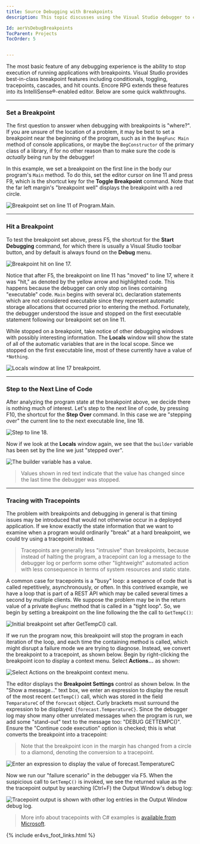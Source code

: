 ```yaml
---
title: Source Debugging with Breakpoints
description: This topic discusses using the Visual Studio debugger to create breakpoints and tracepoints, and commands to step through code in the Encore editor.

Id: aerVsDebugBreakpoints
TocParent: Projects
TocOrder: 5


---
```


The most basic feature of any debugging experience is the ability to stop execution of running applications with breakpoints.  Visual Studio provides best-in-class breakpoint features including conditionals, toggling, tracepoints, cascades, and hit counts. Encore RPG extends these features into its IntelliSense®-enabled editor.  Below are some quick walkthroughs.

---
### Set a Breakpoint

The first question to answer when debugging with breakpoints is "where?".  If you are unsure of the location of a problem, it may be best to set a breakpoint near the beginning of the program, such as in the `BegFunc Main` method of console applications, or maybe the `BegConstructor` of the primary class of a library, if for no other reason than to make sure the code is *actually* being run by the debugger!

In this example, we set a breakpoint on the first line in the body our program's `Main` method. To do this, set the editor cursor on line 11 and press F9, which is the shortcut key for the **Toggle Breakpoint** command.  Note that the far left margin's "breakpoint well" displays the breakpoint with a red circle.

![Breakpoint set on line 11 of `Program.Main`.](images/BreakpointMain.png)

---
### Hit a Breakpoint

To test the breakpoint set above, press F5, the shortcut for the **Start Debugging** command, for which there is usually a Visual Studio toolbar button, and by default is always found on the **Debug** menu.

![Breakpoint hit on line 17.](images/BreakpointMainHit.png)

Notice that after F5, the breakpoint on line 11 has "moved" to line 17, where it was "hit," as denoted by the yellow arrow and highlighted code. This happens because the debugger can only stop on lines containing "executable" code. `Main` begins with several `DCL` declaration statements which are not considered executable since they represent automatic storage allocations that occurred prior to entering the method. Fortunately, the debugger understood the issue and stopped on the first executable statement following our breakpoint set on line 11.

While stopped on a breakpoint, take notice of other debugging windows with possibly interesting information. The **Locals** window will show the state of all of the automatic variables that are in the local scope. Since we stopped on the first executable line, most of these currently have a value of `*Nothing`.

![Locals window at line 17 breakpoint.](images/BreakpointMainHitLocals.png)

---
### Step to the Next Line of Code

After analyzing the program state at the breakpoint above, we decide there is nothing much of interest. Let's step to the next line of code, by pressing F10, the shortcut for the **Step Over** command.  In this case we are "stepping over" the current line to the next executable line, line 18.

![Step to line 18.](images/BreakpointMainStep.png)

Now if we look at the **Locals** window again, we see that the `builder` variable has been set by the line we just "stepped over".

![The `builder` variable has a value.](images/BreakpointMainStepLocals.png)

> Values shown in red text indicate that the value has changed since the last time the debugger was stopped.

---
### Tracing with Tracepoints

The problem with breakpoints and debugging in general is that timing issues may be introduced that would not otherwise occur in a deployed application. If we know exactly the state information that we want to examine when a program would ordinarily "break" at a hard breakpoint, we could try using a tracepoint instead. 

> Tracepoints are generally less "intrusive" than breakpoints, because instead of halting the program, a tracepoint can log a message to the debugger log or perform some other "lightweight" automated action with less consequence in terms of system resources and static state.

A common case for tracepoints is a "busy" loop: a sequence of code that is called repetitively, asynchronously, or often. In this contrived example, we have a loop that is part of a REST API which may be called several times a second by multiple clients. We suppose the problem may be in the return value of a private `BegFunc` method that is called in a "tight loop". So, we begin by setting a breakpoint on the line following the the call to `GetTempC()`:

![Initial breakpoint set after GetTempC() call.](images/BreakpointGetTempC.png)

If we run the program now, this breakpoint will stop the program in each iteration of the loop, and each time the containing method is called, which might disrupt a failure mode we are trying to diagnose. Instead, we convert the breakpoint to a tracepoint, as shown below. Begin by right-clicking the breakpoint icon to display a context menu. Select **Actions...** as shown:

![Select Actions on the breakpoint context menu.](images/BreakpointToTracepointActions.png)

The editor displays the **Breakpoint Settings** control as shown below. In the "Show a message..." text box, we enter an expression to display the result of the most recent `GetTempC()` call, which was stored in the field `TemparatureC` of the `forecast` object. Curly brackets must surround the expression to be displayed: `{forecast.TemperatureC}`. Since the debugger log may show many other unrelated messages when the program is run, we add some "stand-out" text to the message too: "DEBUG GETTEMPC()". Ensure the "Continue code execution" option is checked; this is what converts the breakpoint into a tracepoint:

> Note that the breakpoint icon in the margin has changed from a circle to a diamond, denoting the conversion to a tracepoint.

![Enter an expression to display the value of `forecast.TemperatureC`](images/TracepointActionSetup.png)

Now we run our "failure scenario" in the debugger via F5. When the suspicious call to `GetTempC()` is invoked, we see the returned value as the the tracepoint output by searching (Ctrl+F) the Output Window's debug log:

![Tracepoint output is shown with other log entries in the Output Window debug log.](images/TracepointLog.png)

> More info about tracepoints with C# examples is [available from Microsoft](https://learn.microsoft.com/visualstudio/debugger/using-tracepoints).

{% include er4vs_foot_links.html %}